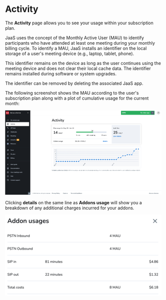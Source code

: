 # Activity

The **Activity** page allows you to see your usage within your subscription plan.

JaaS uses the concept of the Monthly Active User (MAU) to identify participants who have attended at least one meeting during your monthly billing cycle. To identify a MAU, JaaS installs an identifier on the local storage of a user's meeting device (e.g., laptop, tablet, phone).

This identifier remains on the device as long as the user continues using the meeting device and does not clear their local cache data. The identifier remains installed during software or system upgrades.

The identifier can be removed by deleting the associated JaaS app.

The following screenshot shows the MAU according to the user's subscription plan along with a plot of cumulative usage for the current month:

![image](../images/105cbe5-image.png)

Clicking **details** on the same line as **Addons usage** will show you a breakdown of any additional charges incurred for your addons.

![image](../images/4da375d-image.png)
